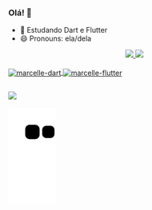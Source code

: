 ### Olá! 👋
- 🌱 Estudando Dart e Flutter
- 😄 Pronouns: ela/dela

<div align="center">
  <a href="https://github.com/marcelleflavya">
  <img height="180em" src="https://github-readme-stats.vercel.app/api?username=marcelleflavya&show_icons=false&theme=dracula&include_all_commits=true&count_private=true"/>
  <img height="180em" src="https://github-readme-stats.vercel.app/api/top-langs/?username=marcelleflavya&layout=compact&langs_count=7&theme=dracula"/>
</div>

</div>
<div style="display: inline_block"><br>
  <img align="center" alt="marcelle-dart" height="30" width="40" src="https://cdn.jsdelivr.net/gh/devicons/devicon/icons/dart/dart-original.svg" /> 
  <img align="center" alt="marcelle-flutter" height="30" width="40" src="https://cdn.jsdelivr.net/gh/devicons/devicon/icons/flutter/flutter-original.svg" />
</div>

##

<div> 
 <a href = "mailto:marcelleflvya@gmail.com"><img src="https://img.shields.io/badge/-Gmail-%23333?style=for-the-badge&logo=gmail&logoColor=white" target="_blank"></a>
  
![Snake animation](https://github.com/marcelleflavya/marcelleflavya/blob/output/github-contribution-grid-snake.svg)
 
 </div>
 


  

